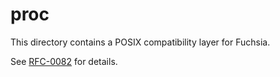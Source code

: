 # proc

This directory contains a POSIX compatibility layer for Fuchsia.

See [RFC-0082](/docs/contribute/governance/rfcs/0082_starnix.md) for details.

